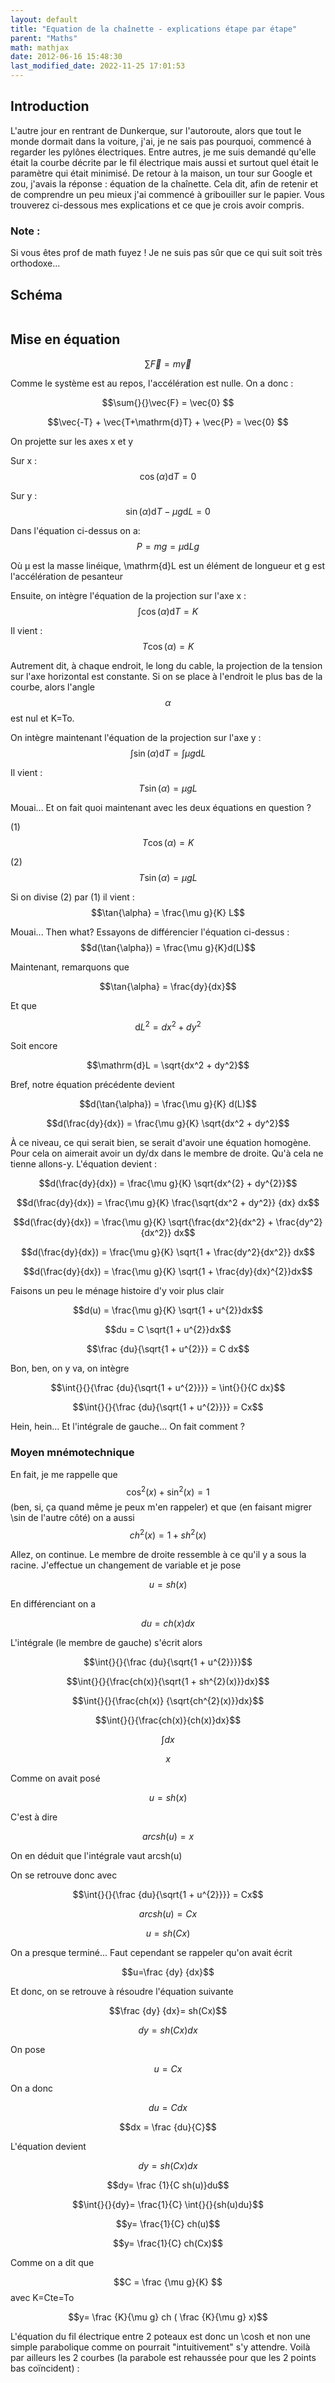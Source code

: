 ```yaml
---
layout: default
title: "Equation de la chaînette - explications étape par étape"
parent: "Maths"
math: mathjax
date: 2012-06-16 15:48:30
last_modified_date: 2022-11-25 17:01:53
---
```


## Introduction

L'autre jour en rentrant de Dunkerque, sur l'autoroute, alors que tout le monde dormait dans la voiture, j'ai, je ne sais pas pourquoi, commencé à regarder les pylônes électriques. Entre autres, je me suis demandé qu'elle était la courbe décrite par le fil électrique mais aussi et surtout quel était le paramètre qui était minimisé. De retour à la maison, un tour sur Google et zou, j'avais la réponse : équation de la chaînette. Cela dit, afin de retenir et de comprendre un peu mieux j'ai commencé à gribouiller sur le papier. Vous trouverez ci-dessous mes explications et ce que je crois avoir compris.

### Note :

Si vous êtes prof de math fuyez ! Je ne suis pas sûr que ce qui suit soit très orthodoxe...

## Schéma

<div align="center">
<img src="./assets/schema.webp" alt="" loading="lazy"/>
</div>

## Mise en équation

$$\sum{}{}\vec{F} = m \vec{\gamma} $$

Comme le système est au repos, l'accélération est nulle. On a donc :

$$\sum{}{}\vec{F} = \vec{0} $$

$$\vec{-T} + \vec{T+\mathrm{d}T} + \vec{P} = \vec{0} $$

On projette sur les axes x et y

Sur x : $$\cos(\alpha)\mathrm{d}T = 0$$

Sur y : $$\sin(\alpha)\mathrm{d}T - \mu g\mathrm{d}L = 0$$

Dans l'équation ci-dessus on a: $$ P = mg = \mu \mathrm{d}Lg $$

Où μ est la masse linéique, \mathrm{d}L est un élément de longueur et g est l'accélération de pesanteur

Ensuite, on intègre l'équation de la projection sur l'axe x : $$\int{}{}{\cos(\alpha)\mathrm{d}T} = K$$

Il vient : $$T\cos(\alpha) = K$$

Autrement dit, à chaque endroit, le long du cable, la projection de la tension sur l'axe horizontal est constante. Si on se place à l'endroit le plus bas de la courbe, alors l'angle $$\alpha$$ est nul et K=To.

On intègre maintenant l'équation de la projection sur l'axe y : $$\int{}{}{\sin(\alpha)\mathrm{d}T} = \int{}{}{\mu g\mathrm{d}L}$$

Il vient : $$T\sin(\alpha) = \mu gL$$

Mouai... Et on fait quoi maintenant avec les deux équations en question ?

(1) $$T\cos(\alpha) = K$$

(2) $$T\sin(\alpha) = \mu gL$$

Si on divise (2) par (1) il vient : $$\tan{\alpha} = \frac{\mu g}{K} L$$

Mouai... Then what? Essayons de différencier l'équation ci-dessus : $$d(\tan{\alpha}) = \frac{\mu g}{K}d(L)$$

Maintenant, remarquons que

$$\tan{\alpha} = \frac{dy}{dx}$$

Et que

$$\mathrm{d}L^2 = dx^2 + dy^2$$

Soit encore

$$\mathrm{d}L = \sqrt{dx^2 + dy^2}$$

Bref, notre équation précédente devient

$$d(\tan{\alpha}) = \frac{\mu g}{K} d(L)$$

$$d(\frac{dy}{dx}) = \frac{\mu g}{K} \sqrt{dx^2 + dy^2}$$

À ce niveau, ce qui serait bien, se serait d'avoir une équation homogène. Pour cela on aimerait avoir un dy/dx dans le membre de droite. Qu'à cela ne tienne allons-y. L'équation devient :

$$d(\frac{dy}{dx}) = \frac{\mu g}{K} \sqrt{dx^{2} + dy^{2}}$$

$$d(\frac{dy}{dx}) = \frac{\mu g}{K} \frac{\sqrt{dx^2 + dy^2}} {dx} dx$$

$$d(\frac{dy}{dx}) = \frac{\mu g}{K} \sqrt{\frac{dx^2}{dx^2} + \frac{dy^2}{dx^2}} dx$$

$$d(\frac{dy}{dx}) = \frac{\mu g}{K} \sqrt{1 + \frac{dy^2}{dx^2}} dx$$

$$d(\frac{dy}{dx}) = \frac{\mu g}{K} \sqrt{1 + \frac{dy}{dx}^{2}}dx$$

Faisons un peu le ménage histoire d'y voir plus clair

$$d(u) = \frac{\mu g}{K} \sqrt{1 + u^{2}}dx$$

$$du = C \sqrt{1 + u^{2}}dx$$

$$\frac {du}{\sqrt{1 + u^{2}}} = C dx$$

Bon, ben, on y va, on intègre

$$\int{}{}{\frac {du}{\sqrt{1 + u^{2}}}} = \int{}{}{C dx}$$

$$\int{}{}{\frac {du}{\sqrt{1 + u^{2}}}} = Cx$$

Hein, hein... Et l'intégrale de gauche... On fait comment ?

### Moyen mnémotechnique

En fait, je me rappelle que $$\cos^2(x) + \sin^2(x) = 1 $$ (ben, si, ça quand même je peux m'en rappeler) et que (en faisant migrer \sin de l'autre côté) on a aussi $$ch^{2}(x) = 1 + sh^{2}(x)$$

Allez, on continue. Le membre de droite ressemble à ce qu'il y a sous la racine. J'effectue un changement de variable et je pose

$$u = sh(x)$$

En différenciant on a

$$du = ch(x)dx$$

L'intégrale (le membre de gauche) s'écrit alors

$$\int{}{}{\frac {du}{\sqrt{1 + u^{2}}}}$$

$$\int{}{}{\frac{ch(x)}{\sqrt{1 + sh^{2}(x)}}dx}$$

$$\int{}{}{\frac{ch(x)} {\sqrt{ch^{2}(x)}}dx}$$

$$\int{}{}{\frac{ch(x)}{ch(x)}dx}$$

$$\int{}{}{dx}$$

$$x$$

Comme on avait posé

$$u = sh(x)$$

C'est à dire

$$arcsh(u) = x$$

On en déduit que l'intégrale vaut arcsh(u)

On se retrouve donc avec

$$\int{}{}{\frac {du}{\sqrt{1 + u^{2}}}} = Cx$$

$$arcsh(u)= Cx$$

$$u= sh(Cx)$$

On a presque terminé... Faut cependant se rappeler qu'on avait écrit

$$u=\frac {dy} {dx}$$

Et donc, on se retrouve à résoudre l'équation suivante

$$\frac {dy} {dx}= sh(Cx)$$

$$dy= sh(Cx)dx$$

On pose

$$u = Cx$$

On a donc

$$du = Cdx$$

$$dx = \frac {du}{C}$$

L'équation devient

$$dy= sh(Cx)dx$$

$$dy= \frac {1}{C sh(u)}du$$

$$\int{}{}{dy}= \frac{1}{C} \int{}{}{sh(u)du}$$

$$y= \frac{1}{C} ch(u)$$

$$y= \frac{1}{C} ch(Cx)$$

Comme on a dit que

$$C = \frac {\mu g}{K} $$ avec K=Cte=To

$$y= \frac {K}{\mu g} ch ( \frac {K}{\mu g} x)$$

L'équation du fil électrique entre 2 poteaux est donc un \cosh et non une simple parabolique comme on pourrait "intuitivement" s'y attendre. Voilà par ailleurs les 2 courbes (la parabole est rehaussée pour que les 2 points bas coïncident) :

<div align="center">
<img src="./assets/courbe.webp" alt="" loading="lazy"/>
</div>
